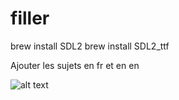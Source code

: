 # filler

brew install SDL2
brew install SDL2_ttf

Ajouter les sujets en fr et en en


![alt text](https://github.com/mdubus/filler/blob/master/img/mdubus-filler-ecole-42.gif)
